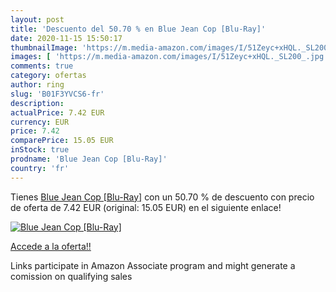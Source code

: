 ```yaml
---
layout: post
title: 'Descuento del 50.70 % en Blue Jean Cop [Blu-Ray]'
date: 2020-11-15 15:50:17
thumbnailImage: 'https://m.media-amazon.com/images/I/51Zeyc+xHQL._SL200_.jpg'
images: [ 'https://m.media-amazon.com/images/I/51Zeyc+xHQL._SL200_.jpg' ]
comments: true
category: ofertas
author: ring
slug: 'B01F3YVCS6-fr'
description:
actualPrice: 7.42 EUR
currency: EUR
price: 7.42
comparePrice: 15.05 EUR
inStock: true
prodname: 'Blue Jean Cop [Blu-Ray]'
country: 'fr'
---
```


Tienes [Blue Jean Cop [Blu-Ray]](https://www.amazon.fr/dp/B01F3YVCS6/?tag=tolees0d-21) con un 50.70 % de descuento con precio de oferta de 7.42 EUR (original: 15.05 EUR) en el siguiente enlace!

[![Blue Jean Cop [Blu-Ray]](https://m.media-amazon.com/images/I/51Zeyc+xHQL._SL200_.jpg)](https://www.amazon.fr/dp/B01F3YVCS6/?tag=tolees0d-21)

[Accede a la oferta!!](https://www.amazon.fr/dp/B01F3YVCS6/?tag=tolees0d-21)

Links participate in Amazon Associate program and might generate a comission on qualifying sales


